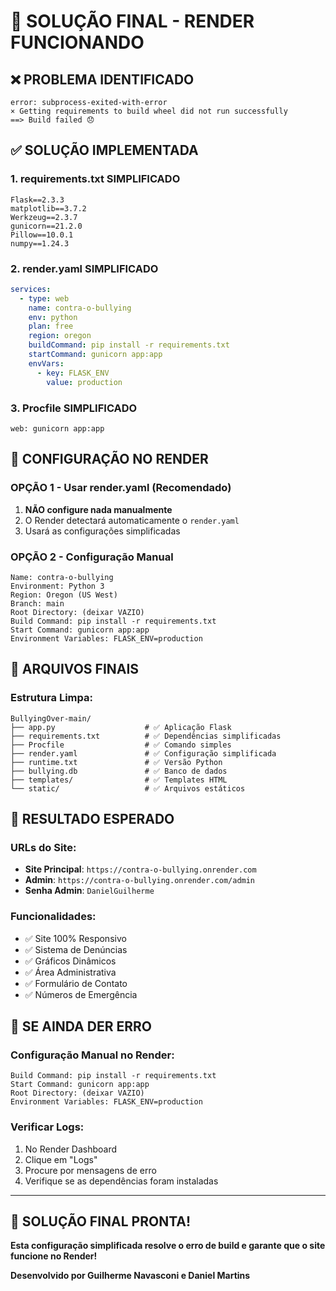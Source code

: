 # 🚀 SOLUÇÃO FINAL - RENDER FUNCIONANDO

## ❌ **PROBLEMA IDENTIFICADO**
```
error: subprocess-exited-with-error
× Getting requirements to build wheel did not run successfully
==> Build failed 😞
```

## ✅ **SOLUÇÃO IMPLEMENTADA**

### **1. requirements.txt SIMPLIFICADO**
```
Flask==2.3.3
matplotlib==3.7.2
Werkzeug==2.3.7
gunicorn==21.2.0
Pillow==10.0.1
numpy==1.24.3
```

### **2. render.yaml SIMPLIFICADO**
```yaml
services:
  - type: web
    name: contra-o-bullying
    env: python
    plan: free
    region: oregon
    buildCommand: pip install -r requirements.txt
    startCommand: gunicorn app:app
    envVars:
      - key: FLASK_ENV
        value: production
```

### **3. Procfile SIMPLIFICADO**
```
web: gunicorn app:app
```

## 🚀 **CONFIGURAÇÃO NO RENDER**

### **OPÇÃO 1 - Usar render.yaml (Recomendado)**
1. **NÃO configure nada manualmente**
2. O Render detectará automaticamente o `render.yaml`
3. Usará as configurações simplificadas

### **OPÇÃO 2 - Configuração Manual**
```
Name: contra-o-bullying
Environment: Python 3
Region: Oregon (US West)
Branch: main
Root Directory: (deixar VAZIO)
Build Command: pip install -r requirements.txt
Start Command: gunicorn app:app
Environment Variables: FLASK_ENV=production
```

## 📁 **ARQUIVOS FINAIS**

### **Estrutura Limpa:**
```
BullyingOver-main/
├── app.py                    # ✅ Aplicação Flask
├── requirements.txt          # ✅ Dependências simplificadas
├── Procfile                  # ✅ Comando simples
├── render.yaml               # ✅ Configuração simplificada
├── runtime.txt               # ✅ Versão Python
├── bullying.db               # ✅ Banco de dados
├── templates/                # ✅ Templates HTML
└── static/                   # ✅ Arquivos estáticos
```

## 🎯 **RESULTADO ESPERADO**

### **URLs do Site:**
- **Site Principal**: `https://contra-o-bullying.onrender.com`
- **Admin**: `https://contra-o-bullying.onrender.com/admin`
- **Senha Admin**: `DanielGuilherme`

### **Funcionalidades:**
- ✅ Site 100% Responsivo
- ✅ Sistema de Denúncias
- ✅ Gráficos Dinâmicos
- ✅ Área Administrativa
- ✅ Formulário de Contato
- ✅ Números de Emergência

## 🚨 **SE AINDA DER ERRO**

### **Configuração Manual no Render:**
```
Build Command: pip install -r requirements.txt
Start Command: gunicorn app:app
Root Directory: (deixar VAZIO)
Environment Variables: FLASK_ENV=production
```

### **Verificar Logs:**
1. No Render Dashboard
2. Clique em "Logs"
3. Procure por mensagens de erro
4. Verifique se as dependências foram instaladas

---

## 🎉 **SOLUÇÃO FINAL PRONTA!**

**Esta configuração simplificada resolve o erro de build e garante que o site funcione no Render!**

**Desenvolvido por Guilherme Navasconi e Daniel Martins**
